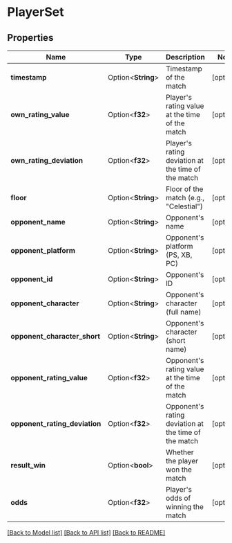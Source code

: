 # PlayerSet

## Properties

Name | Type | Description | Notes
------------ | ------------- | ------------- | -------------
**timestamp** | Option<**String**> | Timestamp of the match | [optional]
**own_rating_value** | Option<**f32**> | Player's rating value at the time of the match | [optional]
**own_rating_deviation** | Option<**f32**> | Player's rating deviation at the time of the match | [optional]
**floor** | Option<**String**> | Floor of the match (e.g., \"Celestial\") | [optional]
**opponent_name** | Option<**String**> | Opponent's name | [optional]
**opponent_platform** | Option<**String**> | Opponent's platform (PS, XB, PC) | [optional]
**opponent_id** | Option<**String**> | Opponent's ID | [optional]
**opponent_character** | Option<**String**> | Opponent's character (full name) | [optional]
**opponent_character_short** | Option<**String**> | Opponent's character (short name) | [optional]
**opponent_rating_value** | Option<**f32**> | Opponent's rating value at the time of the match | [optional]
**opponent_rating_deviation** | Option<**f32**> | Opponent's rating deviation at the time of the match | [optional]
**result_win** | Option<**bool**> | Whether the player won the match | [optional]
**odds** | Option<**f32**> | Player's odds of winning the match | [optional]

[[Back to Model list]](../README.md#documentation-for-models) [[Back to API list]](../README.md#documentation-for-api-endpoints) [[Back to README]](../README.md)


